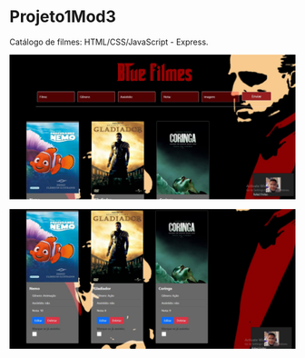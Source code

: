 # Projeto1Mod3
Catálogo de filmes: HTML/CSS/JavaScript - Express.

![Page](Frontend/home.JPG)

![Page](/Frontend/home2.JPG)
